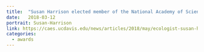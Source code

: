 ```yaml
---
title:  "Susan Harrison elected member of the National Academy of Sciences"
date:   2018-03-12
portrait: Susan-Harrison
link: https://caes.ucdavis.edu/news/articles/2018/may/ecologist-susan-harrison-elected-to-national-academy
categories:
  - awards
---
```

